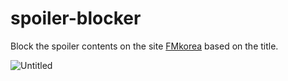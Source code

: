 # spoiler-blocker
Block the spoiler contents on the site [FMkorea](https://fmkorea.com) based on the title.

![Untitled](https://github.com/user-attachments/assets/233c1048-075f-4af7-8bb4-829823fd31ef)
